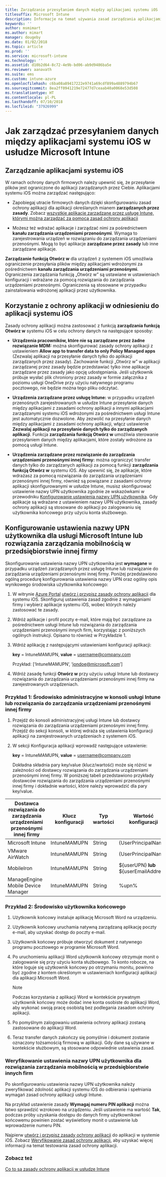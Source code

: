 ```yaml
---
title: Zarządzanie przesyłaniem danych między aplikacjami systemu iOS
titlesuffix: Microsoft Intune
description: Informacje na temat używania zasad zarządzania aplikacjami mobilnymi w usłudze Microsoft Intune do zarządzania przesyłaniem danych między aplikacjami.
keywords: ''
author: msmimart
ms.author: mimart
manager: dougeby
ms.date: 01/02/2018
ms.topic: article
ms.prod: ''
ms.service: microsoft-intune
ms.technology: ''
ms.assetid: d10b2d64-8c72-4e9b-bd06-ab9d9486ba5e
ms.reviewer: aanavath
ms.suite: ems
ms.custom: intune-azure
ms.openlocfilehash: c6ba08a89417222e9741a69cdf899a4889794b67
ms.sourcegitcommit: 8ea2ff0941219e72477d7ceaab40a0068e53d508
ms.translationtype: HT
ms.contentlocale: pl-PL
ms.lasthandoff: 07/10/2018
ms.locfileid: "37926999"
---
```

# <a name="how-to-manage-data-transfer-between-ios-apps-in-microsoft-intune"></a>Jak zarządzać przesyłaniem danych między aplikacjami systemu iOS w usłudze Microsoft Intune
## <a name="manage-ios-apps"></a>Zarządzanie aplikacjami systemu iOS
W ramach ochrony danych firmowych należy upewnić się, że przesyłanie plików jest ograniczone do aplikacji zarządzanych przez Ciebie.  Aplikacjami systemu iOS można zarządzać następująco:

-   Zapobiegaj utracie firmowych danych dzięki skonfigurowaniu zasad ochrony aplikacji dla aplikacji określanych mianem **zarządzanych przez zasady**. Zobacz [wszystkie aplikacje zarządzane przez usługę Intune, którymi można zarządzać za pomocą zasad ochrony aplikacji](https://www.microsoft.com/cloud-platform/microsoft-intune-apps)

-   Możesz też wdrażać aplikacje i zarządzać nimi za pośrednictwem **kanału zarządzania urządzeniami przenośnymi**.  Wymaga to zarejestrowania urządzeń w rozwiązaniu do zarządzania urządzeniami przenośnymi. Mogą to być aplikacje **zarządzane przez zasady** lub inne zarządzane aplikacje.

**Zarządzanie funkcją Otwórz w** dla urządzeń z systemem iOS umożliwia ograniczenie przesyłania plików między aplikacjami wdrożonymi za pośrednictwem **kanału zarządzania urządzeniami przenośnymi**. Ograniczenia zarządzania funkcją „Otwórz w” są ustawiane w ustawieniach konfiguracji i wdrażane za pomocą rozwiązania do zarządzania urządzeniami przenośnymi.  Ograniczenia są stosowane w przypadku zainstalowania wdrożonej aplikacji przez użytkownika.

##  <a name="using-app-protection-with-ios-apps"></a>Korzystanie z ochrony aplikacji w odniesieniu do aplikacji systemu iOS
Zasady ochrony aplikacji można zastosować z funkcją **zarządzania funkcją Otwórz w** systemu iOS w celu ochrony danych na następujące sposoby:

-   **Urządzenia pracowników, które nie są zarządzane przez żadne rozwiązanie MDM:** można skonfigurować zasady ochrony aplikacji z ustawieniem **Allow app to transfer data to only Policy Managed apps** (Zezwalaj aplikacji na przesyłanie danych tylko do aplikacji zarządzanych przez zasady). Zachowanie funkcji „Otwórz w” w aplikacji zarządzanej przez zasady będzie przedstawiać tylko inne aplikacje zarządzane przez zasady jako opcję udostępniania. Jeśli użytkownik próbuje wysłać plik chroniony przez zasady w formie załącznika z poziomu usługi OneDrive przy użyciu natywnego programu pocztowego, nie będzie można tego pliku odczytać.

-   **Urządzenia zarządzane przez usługę Intune:** w przypadku urządzeń przenośnych zarejestrowanych w usłudze Intune przesyłanie danych między aplikacjami z zasadami ochrony aplikacji a innymi aplikacjami zarządzanymi systemu iOS wdrożonymi za pośrednictwem usługi Intune jest automatycznie dozwolone. Aby zezwolić na przesyłanie danych między aplikacjami z zasadami ochrony aplikacji, włącz ustawienie **Zezwalaj aplikacji na przesyłanie danych tylko do zarządzanych aplikacji**. Funkcja **zarządzania funkcją Otwórz w** umożliwia sterowanie przesyłaniem danych między aplikacjami, które zostały wdrożone za pomocą usługi Intune.   

-   **Urządzenia zarządzane przez rozwiązanie do zarządzania urządzeniami przenośnymi innej firmy:** można ograniczyć transfer danych tylko do zarządzanych aplikacji za pomocą funkcji **zarządzania funkcją Otwórz w** systemu iOS.
Aby upewnić się, że aplikacje, które wdrażasz za pomocą rozwiązania do zarządzania urządzeniami przenośnymi innej firmy, również są powiązane z zasadami ochrony aplikacji skonfigurowanymi w usłudze Intune, musisz skonfigurować ustawienie nazwy UPN użytkownika zgodnie ze wskazówkami w przewodniku [Konfigurowanie ustawienia nazwy UPN użytkownika](#configure-user-upn-setting-for-third-party-emm).  Gdy aplikacje są wdrażane z ustawieniem nazwy UPN użytkownika, zasady ochrony aplikacji są stosowane do aplikacji po zalogowaniu się użytkownika końcowego przy użyciu konta służbowego.

## <a name="configure-user-upn-setting-for-microsoft-intune-or-third-party-emm"></a>Konfigurowanie ustawienia nazwy UPN użytkownika dla usługi Microsoft Intune lub rozwiązania zarządzania mobilnością w przedsiębiorstwie innej firmy
Skonfigurowanie ustawienia nazwy UPN użytkownika jest **wymagane** w przypadku urządzeń zarządzanych przez usługę Intune lub rozwiązanie do zarządzania urządzeniami przenośnymi innej firmy. Poniżej przedstawiono ogólną procedurę konfigurowania ustawienia nazwy UPN oraz ogólny opis wynikowego środowiska użytkownika końcowego:

1.  W witrynie [Azure Portal](https://portal.azure.com) [utwórz i przypisz zasady ochrony aplikacji](app-protection-policies.md) dla systemu iOS. Skonfiguruj ustawienia zasad zgodnie z wymaganiami firmy i wybierz aplikacje systemu iOS, wobec których należy zastosować te zasady.

2.  Wdróż aplikacje i profil poczty e-mail, które mają być zarządzane za pośrednictwem usługi Intune lub rozwiązania do zarządzania urządzeniami przenośnymi innych firm, korzystając z poniższych ogólnych instrukcji. Opisano to również w Przykładzie 1.

3.  Wdróż aplikację z następującymi ustawieniami konfiguracji aplikacji:

      **key** = IntuneMAMUPN, **value** = <username@company.com>

      Przykład: [‘IntuneMAMUPN’, ‘jondoe@microsoft.com’]

4.  Wdróż zasadę funkcji **Otwórz w** przy użyciu usługi Intune lub dostawcy rozwiązania do zarządzania urządzeniami przenośnymi innej firmy na zarejestrowanych urządzeniach.


### <a name="example-1-admin-experience-in-intune-or-third-party-mdm-console"></a>Przykład 1: Środowisko administracyjne w konsoli usługi Intune lub rozwiązania do zarządzania urządzeniami przenośnymi innej firmy

1. Przejdź do konsoli administracyjnej usługi Intune lub dostawcy rozwiązania do zarządzania urządzeniami przenośnymi innej firmy. Przejdź do sekcji konsoli, w której wdraża się ustawienia konfiguracji aplikacji na zarejestrowanych urządzeniach z systemem iOS.

2. W sekcji Konfiguracja aplikacji wprowadź następujące ustawienie:

   **key** = IntuneMAMUPN, **value** = <username@company.com>

   Dokładna składnia pary key/value (klucz/wartość) może się różnić w zależności od dostawcy rozwiązania do zarządzania urządzeniami przenośnymi innej firmy. W poniższej tabeli przedstawiono przykłady dostawców rozwiązania do zarządzania urządzeniami przenośnymi innej firmy i dokładnie wartości, które należy wprowadzić dla pary key/value.

|Dostawca rozwiązania do zarządzania urządzeniami przenośnymi innej firmy| Klucz konfiguracji | Typ wartości | Wartość konfiguracji|
| ------- | ---- | ---- | ---- |
|Microsoft Intune| IntuneMAMUPN | String | {UserPrincipalName}|
|VMware AirWatch| IntuneMAMUPN | String | {UserPrincipalName}|
|MobileIron | IntuneMAMUPN | String | ${userUPN} **lub** ${userEmailAddress} |
|ManageEngine Mobile Device Manager | IntuneMAMUPN | String | %upn% |


### <a name="example-2-end-user-experience"></a>Przykład 2: Środowisko użytkownika końcowego

1.  Użytkownik końcowy instaluje aplikację Microsoft Word na urządzeniu.

2.  Użytkownik końcowy uruchamia natywną zarządzaną aplikację poczty e-mail, aby uzyskać dostęp do poczty e-mail.

3.  Użytkownik końcowy próbuje otworzyć dokument z natywnego programu pocztowego w programie Microsoft Word.

4.  Po uruchomieniu aplikacji Word użytkownik końcowy otrzymuje monit o zalogowanie się przy użyciu konta służbowego.  To konto robocze, na które loguje się użytkownik końcowy po otrzymaniu monitu, powinno być zgodne z kontem określonym w ustawieniach konfiguracji aplikacji dla aplikacji Microsoft Word.

    > [!NOTE]
    > Podczas korzystania z aplikacji Word w kontekście prywatnym użytkownik końcowy może dodać inne konta osobiste do aplikacji Word, aby wykonać swoją pracę osobistą bez podlegania zasadom ochrony aplikacji.

5.  Po pomyślnym zalogowaniu ustawienia ochrony aplikacji zostaną zastosowane do aplikacji Word.

6.  Teraz transfer danych zakończy się pomyślnie i dokument zostanie oznaczony tożsamością firmową w aplikacji. Gdy dane są używane w kontekście służbowym, są stosowane odpowiednie ustawienia zasad.

### <a name="validate-user-upn-setting-for-third-party-emm"></a>Weryfikowanie ustawienia nazwy UPN użytkownika dla rozwiązania zarządzania mobilnością w przedsiębiorstwie innych firm

Po skonfigurowaniu ustawienia nazwy UPN użytkownika należy zweryfikować zdolność aplikacji systemu iOS do odbierania i spełniania wymagań zasad ochrony aplikacji usługi Intune.

Na przykład ustawienie zasady **Wymagaj numeru PIN aplikacji** można łatwo sprawdzić wzrokowo na urządzeniu. Jeśli ustawienie ma wartość **Tak**, podczas próby uzyskania dostępu do danych firmy użytkownikowi końcowemu powinien zostać wyświetlony monit o ustawienie lub wprowadzenie numeru PIN.

Najpierw [utwórz i przypisz zasady ochrony aplikacji](app-protection-policies.md) do aplikacji w systemie iOS. Zobacz [Weryfikowanie zasad ochrony aplikacji](app-protection-policies-validate.md), aby uzyskać więcej informacji na temat testowania zasad ochrony aplikacji.


### <a name="see-also"></a>Zobacz też
[Co to są zasady ochrony aplikacji w usłudze Intune](app-protection-policy.md)
